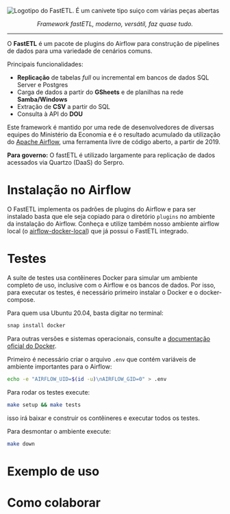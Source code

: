 ![Logotipo do FastETL. É um canivete tipo suiço com várias peças abertas](docs/logo.png)

<p align="center">
    <em>Framework fastETL, moderno, versátil, faz quase tudo.</em>
</p>

---

O **FastETL** é um pacote de plugins do Airflow para construção de pipelines de dados para uma variedade de cenários comuns.

Principais funcionalidades:
* **Replicação** de tabelas *full* ou incremental em bancos de dados SQL Server e Postgres
* Carga de dados a partir do **GSheets** e de planilhas na rede **Samba/Windows**
* Extração de **CSV** a partir do SQL
* Consulta à API do **DOU**

<!-- Contar a história da origem do FastETL -->
Este framework é mantido por uma rede de desenvolvedores de diversas equipes do Ministério da Economia e é o resultado acumulado da utilização do [Apache Airflow](https://airflow.apache.org/), uma ferramenta livre de código aberto, a partir de 2019.

**Para governo:** O fastETL é utilizado largamente para replicação de dados acessados via Quartzo (DaaS) do Serpro.

# Instalação no Airflow

O FastETL implementa os padrões de plugins do Airflow e para ser instalado basta que ele seja copiado para o diretório `plugins` no ambiente da instalação do Airflow. Conheça e utilize também nosso ambiente airflow local (o [airflow-docker-local](https://github.com/economiagovbr/airflow-docker-local/)) que já possui o FastETL integrado.

# Testes

A suíte de testes usa contêineres Docker para simular um ambiente
completo de uso, inclusive com o Airflow e os bancos de dados. Por isso,
para executar os testes, é necessário primeiro instalar o Docker e o
docker-compose.

Para quem usa Ubuntu 20.04, basta digitar no terminal:

```bash
snap install docker
```

Para outras versões e sistemas operacionais, consulte a
[documentação oficial do Docker](https://docs.docker.com/get-docker/).

Primeiro é necessário criar o arquivo `.env` que contém variáveis de
ambiente importantes para o Airflow:

```bash
echo -e "AIRFLOW_UID=$(id -u)\nAIRFLOW_GID=0" > .env
```

Para rodar os testes execute:

```bash
make setup && make tests
```

isso irá baixar e construir os contêineres e executar todos os testes.

Para desmontar o ambiente execute:

```bash
make down
```

# Exemplo de uso

# Como colaborar
